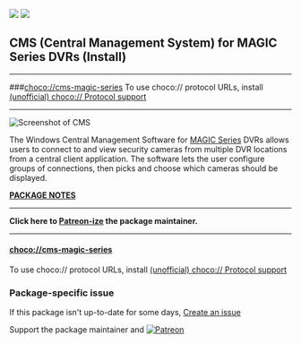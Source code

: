 [![](https://img.shields.io/chocolatey/v/cms-magic-series?color=green&label=cms-magic-series)](https://chocolatey.org/packages/cms-magic-series) [![](https://img.shields.io/chocolatey/dt/cms-magic-series)](https://chocolatey.org/packages/cms-magic-series)

## CMS (Central Management System) for MAGIC Series DVRs (Install)

---

###[choco://cms-magic-series](choco://cms-magic-series)
To use choco:// protocol URLs, install [(unofficial) choco:// Protocol support ](https://chocolatey.org/packages/choco-protocol-support)

---

![Screenshot of CMS](https://cdn.staticaly.com/gh/bcurran3/ChocolateyPackages/master/cms-magic-series/cms-magic-series_screenshot.png)

	
The Windows Central Management Software for [MAGIC Series](http://www.magicdvr.com/) DVRs allows users to connect to and view security cameras from multiple DVR locations from a central client application. The software lets the user configure groups of connections, then picks and choose which cameras should be displayed.

**[PACKAGE NOTES](https://github.com/bcurran3/ChocolateyPackages/blob/master/cms-magic-series/readme.md)**
	

---

**Click here to [Patreon-ize](https://www.patreon.com/bcurran3) the package maintainer.**

---

#### [choco://cms-magic-series](choco://cms-magic-series)
To use choco:// protocol URLs, install [(unofficial) choco:// Protocol support ](https://chocolatey.org/packages/choco-protocol-support)

### Package-specific issue
If this package isn't up-to-date for some days, [Create an issue](https://github.com/tunisiano187/Chocolatey-packages/issues/new/choose)

Support the package maintainer and [![Patreon](https://cdn.jsdelivr.net/gh/tunisiano187/Chocolatey-packages@d15c4e19c709e7148588d4523ffc6dd3cd3c7e5e/icons/patreon.png)](https://www.patreon.com/bePatron?u=39585820)
